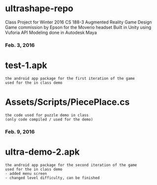 # ultrashape-repo
Class Project for Winter 2016 CS 188-3 Augmented Reality Game Design
Game commission by Epson for the Moverio headset
Built in Unity using Vuforia API
Modeling done in Autodesk Maya

### Feb. 3, 2016

#   test-1.apk
    the android app package for the first iteration of the game
    used for the in class demo

#   Assets/Scripts/PiecePlace.cs
    the code used for puzzle demo in class
    (only code compiled / used for the demo)
    
### Feb. 9, 2016

#   ultra-demo-2.apk
    the android app package for the second iteration of the game
    used for the in class demo
    - added menu screen
    - changed level difficulty, can be finished

